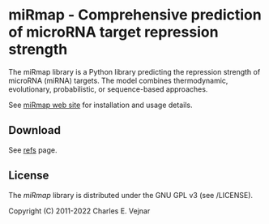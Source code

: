 # miRmap - Comprehensive prediction of microRNA target repression strength

The miRmap library is a Python library predicting the repression strength of microRNA (miRNA) targets. The model combines thermodynamic, evolutionary, probabilistic, or sequence-based approaches.

See [miRmap web site](https://mirmap.ezlab.org) for installation and usage details.

## Download

See [refs](https://git.sr.ht/~vejnar/miRmap/refs) page.

## License

The *miRmap* library is distributed under the GNU GPL v3 (see /LICENSE).

Copyright (C) 2011-2022 Charles E. Vejnar
